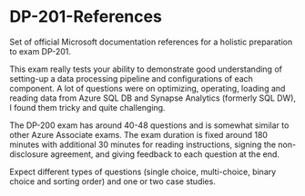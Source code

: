 # DP-201-References
Set of official Microsoft documentation references for a holistic preparation to exam DP-201.

This exam really tests your ability to demonstrate good understanding of setting-up a data processing pipeline and configurations of each component. A lot of questions were on optimizing, operating, loading and reading data from Azure SQL DB and Synapse Analytics (formerly SQL DW), I found them tricky and quite challenging.

The DP-200 exam has around 40-48 questions and is somewhat similar to other Azure Associate exams. The exam duration is fixed around 180 minutes with additional 30 minutes for reading instructions, signing the non-disclosure agreement, and giving feedback to each question at the end.

Expect different types of questions (single choice, multi-choice, binary choice and sorting order) and one or two case studies.
